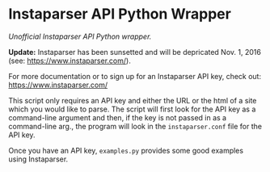# Instaparser API Python Wrapper

*Unofficial Instaparser API Python wrapper.*

**Update:**
Instaparser has been sunsetted and will be depricated Nov. 1, 2016 (see: https://www.instaparser.com/).

For more documentation or to sign up for an Instaparser API key, check out:
 https://www.instaparser.com/

This script only requires an API key and either the URL or the html of a site which you would like to parse.  The script will first look for the API key as a command-line argument and then, if the key is not passed in as a command-line arg., the program will look in the `instaparser.conf` file for the API key.

Once you have an API key, `examples.py` provides some good examples using Instaparser. 
